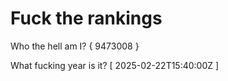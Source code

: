 # Fuck the rankings

Who the hell am I?
{ 9473008 }

What fucking year is it?
[ 2025-02-22T15:40:00Z ]
